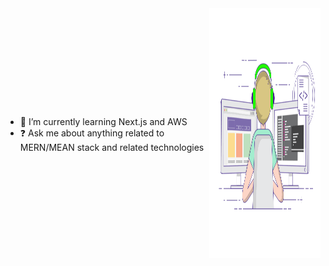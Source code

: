 <div style="display: flex; justify-content: space-between; align-items: center;">
  <div>
    <ul>
      <li>🌱 I’m currently learning Next.js and AWS</li>
      <li>❓ Ask me about anything related to MERN/MEAN stack and related technologies</li>
    </ul>
  </div>
  <div>
    <img src="https://raw.githubusercontent.com/devSouvik/devSouvik/master/gif3.gif" alt="Coding" height="400" width="300">
  </div>
</div>
